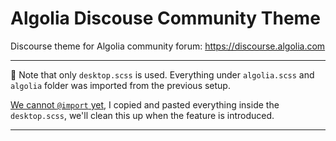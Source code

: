 # Algolia Discouse Community Theme

Discourse theme for Algolia community forum: https://discourse.algolia.com

---
🚨 Note that only `desktop.scss` is used. Everything under `algolia.scss` and `algolia` folder 
was imported from the previous setup.

[We cannot `@import` yet](https://meta.discourse.org/t/breaking-up-common-scss-into-multiple-files-in-components/110417),
I copied and pasted everything inside the `desktop.scss`, we'll clean this up when the feature is introduced.

--- 
